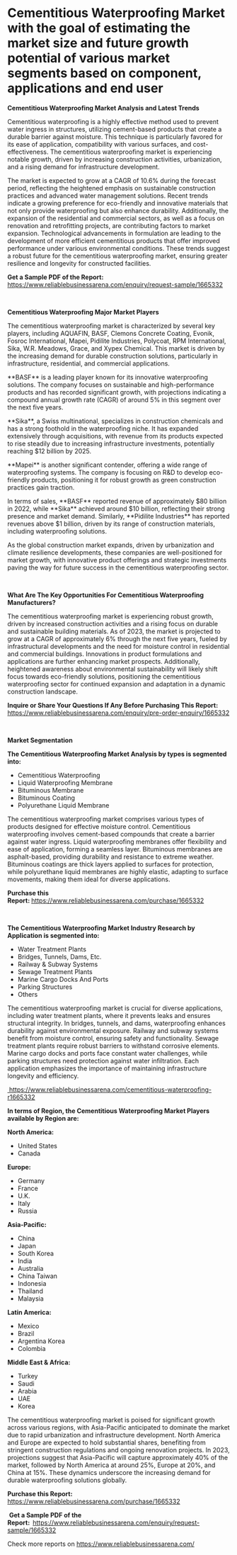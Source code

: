 <p><h1>Cementitious Waterproofing Market with the goal of estimating the market size and future growth potential of various market segments based on component, applications and end user</h1></p><p><strong>Cementitious Waterproofing Market Analysis and Latest Trends</strong></p>
<p><p>Cementitious waterproofing is a highly effective method used to prevent water ingress in structures, utilizing cement-based products that create a durable barrier against moisture. This technique is particularly favored for its ease of application, compatibility with various surfaces, and cost-effectiveness. The cementitious waterproofing market is experiencing notable growth, driven by increasing construction activities, urbanization, and a rising demand for infrastructure development.</p><p>The market is expected to grow at a CAGR of 10.6% during the forecast period, reflecting the heightened emphasis on sustainable construction practices and advanced water management solutions. Recent trends indicate a growing preference for eco-friendly and innovative materials that not only provide waterproofing but also enhance durability. Additionally, the expansion of the residential and commercial sectors, as well as a focus on renovation and retrofitting projects, are contributing factors to market expansion. Technological advancements in formulation are leading to the development of more efficient cementitious products that offer improved performance under various environmental conditions. These trends suggest a robust future for the cementitious waterproofing market, ensuring greater resilience and longevity for constructed facilities.</p></p>
<p><strong>Get a Sample PDF of the Report:&nbsp;</strong> <a href="https://www.reliablebusinessarena.com/enquiry/request-sample/1665332?utm_campaign=3101&utm_medium=2&utm_source=Github&utm_content=ia&utm_term=31032025&utm_id=cementitious-waterproofing">https://www.reliablebusinessarena.com/enquiry/request-sample/1665332</a></p>
<p>&nbsp;</p>
<p><strong>Cementitious Waterproofing Major Market Players</strong></p>
<p><p>The cementitious waterproofing market is characterized by several key players, including AQUAFIN, BASF, Clemons Concrete Coating, Evonik, Fosroc International, Mapei, Pidilite Industries, Polycoat, RPM International, Sika, W.R. Meadows, Grace, and Xypex Chemical. This market is driven by the increasing demand for durable construction solutions, particularly in infrastructure, residential, and commercial applications.</p><p>**BASF** is a leading player known for its innovative waterproofing solutions. The company focuses on sustainable and high-performance products and has recorded significant growth, with projections indicating a compound annual growth rate (CAGR) of around 5% in this segment over the next five years.</p><p>**Sika**, a Swiss multinational, specializes in construction chemicals and has a strong foothold in the waterproofing niche. It has expanded extensively through acquisitions, with revenue from its products expected to rise steadily due to increasing infrastructure investments, potentially reaching $12 billion by 2025.</p><p>**Mapei** is another significant contender, offering a wide range of waterproofing systems. The company is focusing on R&D to develop eco-friendly products, positioning it for robust growth as green construction practices gain traction.</p><p>In terms of sales, **BASF** reported revenue of approximately $80 billion in 2022, while **Sika** achieved around $10 billion, reflecting their strong presence and market demand. Similarly, **Pidilite Industries** has reported revenues above $1 billion, driven by its range of construction materials, including waterproofing solutions.</p><p>As the global construction market expands, driven by urbanization and climate resilience developments, these companies are well-positioned for market growth, with innovative product offerings and strategic investments paving the way for future success in the cementitious waterproofing sector.</p></p>
<p>&nbsp;</p>
<p><strong>What Are The Key Opportunities For Cementitious Waterproofing Manufacturers?</strong></p>
<p><p>The cementitious waterproofing market is experiencing robust growth, driven by increased construction activities and a rising focus on durable and sustainable building materials. As of 2023, the market is projected to grow at a CAGR of approximately 6% through the next five years, fueled by infrastructural developments and the need for moisture control in residential and commercial buildings. Innovations in product formulations and applications are further enhancing market prospects. Additionally, heightened awareness about environmental sustainability will likely shift focus towards eco-friendly solutions, positioning the cementitious waterproofing sector for continued expansion and adaptation in a dynamic construction landscape.</p></p>
<p><strong>Inquire or Share Your Questions If Any Before Purchasing This Report:</strong> <a href="https://www.reliablebusinessarena.com/enquiry/pre-order-enquiry/1665332?utm_campaign=3101&utm_medium=2&utm_source=Github&utm_content=ia&utm_term=31032025&utm_id=cementitious-waterproofing">https://www.reliablebusinessarena.com/enquiry/pre-order-enquiry/1665332</a></p>
<p>&nbsp;</p>
<p><strong>Market Segmentation</strong></p>
<p><strong>The Cementitious Waterproofing Market Analysis by types is segmented into:</strong></p>
<p><ul><li>Cementitious Waterproofing</li><li>Liquid Waterproofing Membrane</li><li>Bituminous Membrane</li><li>Bituminous Coating</li><li>Polyurethane Liquid Membrane</li></ul></p>
<p><p>The cementitious waterproofing market comprises various types of products designed for effective moisture control. Cementitious waterproofing involves cement-based compounds that create a barrier against water ingress. Liquid waterproofing membranes offer flexibility and ease of application, forming a seamless layer. Bituminous membranes are asphalt-based, providing durability and resistance to extreme weather. Bituminous coatings are thick layers applied to surfaces for protection, while polyurethane liquid membranes are highly elastic, adapting to surface movements, making them ideal for diverse applications.</p></p>
<p><strong>Purchase this Report:&nbsp;</strong><a href="https://www.reliablebusinessarena.com/purchase/1665332?utm_campaign=3101&utm_medium=2&utm_source=Github&utm_content=ia&utm_term=31032025&utm_id=cementitious-waterproofing">https://www.reliablebusinessarena.com/purchase/1665332</a></p>
<p>&nbsp;</p>
<p><strong>The Cementitious Waterproofing Market Industry Research by Application is segmented into:</strong></p>
<p><ul><li>Water Treatment Plants</li><li>Bridges, Tunnels, Dams, Etc.</li><li>Railway & Subway Systems</li><li>Sewage Treatment Plants</li><li>Marine Cargo Docks And Ports</li><li>Parking Structures</li><li>Others</li></ul></p>
<p><p>The cementitious waterproofing market is crucial for diverse applications, including water treatment plants, where it prevents leaks and ensures structural integrity. In bridges, tunnels, and dams, waterproofing enhances durability against environmental exposure. Railway and subway systems benefit from moisture control, ensuring safety and functionality. Sewage treatment plants require robust barriers to withstand corrosive elements. Marine cargo docks and ports face constant water challenges, while parking structures need protection against water infiltration. Each application emphasizes the importance of maintaining infrastructure longevity and efficiency.</p></p>
<p><a href="https://www.reliablebusinessarena.com/cementitious-waterproofing-r1665332?utm_campaign=3101&utm_medium=2&utm_source=Github&utm_content=ia&utm_term=31032025&utm_id=cementitious-waterproofing">&nbsp;https://www.reliablebusinessarena.com/cementitious-waterproofing-r1665332</a></p>
<p><strong>In terms of Region, the Cementitious Waterproofing Market Players available by Region are:</strong></p>
<p>
    <p> <strong> North America: </strong>
        <ul>
            <li>United States</li>
            <li>Canada</li>
        </ul>
        </p> 
    <p> <strong> Europe: </strong>
        <ul>
            <li>Germany</li>
            <li>France</li>
            <li>U.K.</li>
            <li>Italy</li>
            <li>Russia</li>
        </ul>
        </p> 
    <p> <strong> Asia-Pacific: </strong>
        <ul>
            <li>China</li>
            <li>Japan</li>
            <li>South Korea</li>
            <li>India</li>
            <li>Australia</li>
            <li>China Taiwan</li>
            <li>Indonesia</li>
            <li>Thailand</li>
            <li>Malaysia</li>
        </ul>
        </p> 
    <p> <strong> Latin America: </strong>
        <ul>
            <li>Mexico</li>
            <li>Brazil</li>
            <li>Argentina Korea</li>
            <li>Colombia</li>
        </ul>
        </p> 
    <p> <strong> Middle East & Africa: </strong>
        <ul>
            <li>Turkey</li>
            <li>Saudi</li>
            <li>Arabia</li>
            <li>UAE</li>
            <li>Korea</li>
        </ul>
    </p>
    </p>
<p><p>The cementitious waterproofing market is poised for significant growth across various regions, with Asia-Pacific anticipated to dominate the market due to rapid urbanization and infrastructure development. North America and Europe are expected to hold substantial shares, benefiting from stringent construction regulations and ongoing renovation projects. In 2023, projections suggest that Asia-Pacific will capture approximately 40% of the market, followed by North America at around 25%, Europe at 20%, and China at 15%. These dynamics underscore the increasing demand for durable waterproofing solutions globally.</p></p>
<p><strong>Purchase this Report: </strong><a href="https://www.reliablebusinessarena.com/purchase/1665332?utm_campaign=3101&utm_medium=2&utm_source=Github&utm_content=ia&utm_term=31032025&utm_id=cementitious-waterproofing">https://www.reliablebusinessarena.com/purchase/1665332</a></p>
<p>&nbsp;<strong>Get a Sample PDF of the Report:&nbsp;&nbsp;</strong><a href="https://www.reliablebusinessarena.com/enquiry/request-sample/1665332?utm_campaign=3101&utm_medium=2&utm_source=Github&utm_content=ia&utm_term=31032025&utm_id=cementitious-waterproofing">https://www.reliablebusinessarena.com/enquiry/request-sample/1665332</a></p>
<p><strong></strong></p>
<p>Check more reports on <a href="https://www.reliablebusinessarena.com/?utm_campaign=3101&utm_medium=2&utm_source=Github&utm_content=ia&utm_term=31032025&utm_id=cementitious-waterproofing">https://www.reliablebusinessarena.com/</a></p>